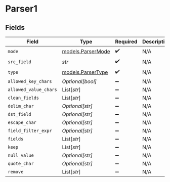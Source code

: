 # Parser1


## Fields

| Field                                        | Type                                         | Required                                     | Description                                  |
| -------------------------------------------- | -------------------------------------------- | -------------------------------------------- | -------------------------------------------- |
| `mode`                                       | [models.ParserMode](../models/parsermode.md) | :heavy_check_mark:                           | N/A                                          |
| `src_field`                                  | *str*                                        | :heavy_check_mark:                           | N/A                                          |
| `type`                                       | [models.ParserType](../models/parsertype.md) | :heavy_check_mark:                           | N/A                                          |
| `allowed_key_chars`                          | *Optional[bool]*                             | :heavy_minus_sign:                           | N/A                                          |
| `allowed_value_chars`                        | List[*str*]                                  | :heavy_minus_sign:                           | N/A                                          |
| `clean_fields`                               | List[*str*]                                  | :heavy_minus_sign:                           | N/A                                          |
| `delim_char`                                 | *Optional[str]*                              | :heavy_minus_sign:                           | N/A                                          |
| `dst_field`                                  | *Optional[str]*                              | :heavy_minus_sign:                           | N/A                                          |
| `escape_char`                                | *Optional[str]*                              | :heavy_minus_sign:                           | N/A                                          |
| `field_filter_expr`                          | *Optional[str]*                              | :heavy_minus_sign:                           | N/A                                          |
| `fields`                                     | List[*str*]                                  | :heavy_minus_sign:                           | N/A                                          |
| `keep`                                       | List[*str*]                                  | :heavy_minus_sign:                           | N/A                                          |
| `null_value`                                 | *Optional[str]*                              | :heavy_minus_sign:                           | N/A                                          |
| `quote_char`                                 | *Optional[str]*                              | :heavy_minus_sign:                           | N/A                                          |
| `remove`                                     | List[*str*]                                  | :heavy_minus_sign:                           | N/A                                          |